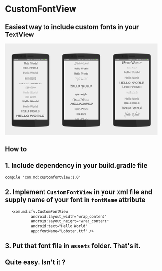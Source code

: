 # CustomFontView
## Easiest way to include custom fonts in your TextView

![CustomFontView Demo](screenshots.png)

## How to 

## 1. Include dependency in your build.gradle file

```
compile 'com.md:customfontview:1.0'
```

## 2. Implement `CustomFontView` in your xml file and supply name of your font in `fontName` attribute

```
   <com.md.cfv.CustomFontView
            android:layout_width="wrap_content"
            android:layout_height="wrap_content"
            android:text="Hello World"
            app:fontName="Lobster.ttf" />
```

## 3. Put that font file in `assets` folder. That's it.

## Quite easy. Isn't it ?

